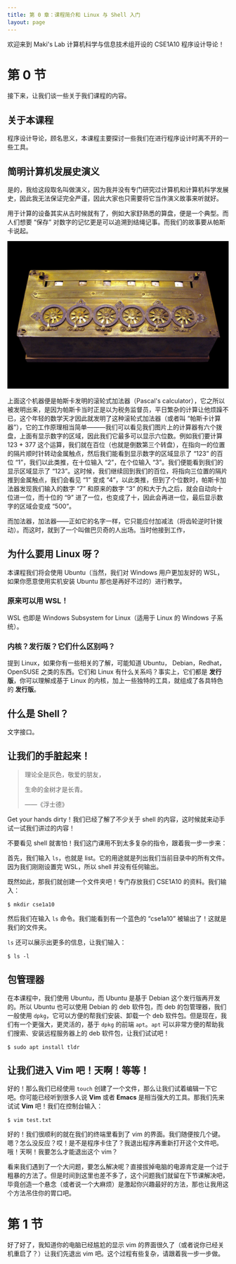 ```yaml
---
title: 第 0 章：课程简介和 Linux 与 Shell 入门
layout: page
---
```


欢迎来到 Maki's Lab 计算机科学与信息技术组开设的 CSE1A10 程序设计导论！

# 第 0 节
接下来，让我们谈一些关于我们课程的内容。

## 关于本课程
程序设计导论，顾名思义，本课程主要探讨一些我们在进行程序设计时离不开的一些工具。

## 简明计算机发展史演义
是的，我给这段取名叫做演义，因为我并没有专门研究过计算机和计算机科学发展史，因此我无法保证完全严谨，因此大家也只需要将它当作演义故事来听就好。

用于计算的设备其实从古时候就有了，例如大家舒熟悉的算盘，便是一个典型。而人们想要 “保存” 对数字的记忆更是可以追溯到结绳记事。而我们的故事要从帕斯卡说起。

![adding machine](/courses/static/images/cse1a10/Pascaline-CnAM_823-1-IMG_1506-black.jpg)

上面这个机器便是帕斯卡发明的滚轮式加法器（Pascal's calculator），它之所以被发明出来，是因为帕斯卡当时正是以为税务监督员，平日繁杂的计算让他烦躁不已，这个年轻的数学天才因此就发明了这种滚轮式加法器（或者叫 “帕斯卡计算器”），它的工作原理相当简单———我们可以看见我们图片上的计算器有六个拨盘，上面有显示数字的区域，因此我们它最多可以显示六位数。例如我们要计算 123 + 377 这个运算，我们就在百位（也就是倒数第三个转盘），在指向一的位置的隔片顺时针转动金属触点，然后我们能看到显示数字的区域显示了 “123” 的百位 “1”，我们以此类推，在十位输入 “2”，在个位输入 “3”。我们便能看到我们的显示区域显示了 “123”。这时候，我们继续回到我们的百位，将指向三位置的隔片推到金属触点，我们会看见 “1” 变成 “4”，以此类推，但到了个位数时，帕斯卡加法器发现我们输入的数字 “7” 和原来的数字 “3” 的和大于九之后，就会自动向十位进一位，而十位的 “9” 进了一位，也变成了十，因此会再进一位，最后显示数字的区域会变成 “500”。

而加法器，加法器——正如它的名字一样，它只能应付加减法（将齿轮逆时针拨动）。而这时，就到了一个叫做巴贝奇的人出场。当时他接到工作，

## 为什么要用 Linux 呀？
本课程我们将会使用 Ubuntu（当然，我们对 Windows 用户更加友好的 WSL，如果你愿意使用实机安装 Ubuntu 那也是再好不过的）进行教学。

### 原来可以用 WSL！
WSL 也即是 Windows Subsystem for Linux（适用于 Linux 的 Windows 子系统）。

### 内核？发行版？它们什么区别吗？
提到 Linux，如果你有一些相关的了解，可能知道 Ubuntu， Debian，Redhat，OpenSUSE 之类的东西。它们和 Linux 有什么关系吗？事实上，它们都是 **发行版**，你可以理解成基于 Linux 的内核，加上一些独特的工具，就组成了各具特色的 **发行版**。

## 什么是 Shell？
文字接口。

## 让我们的手脏起来！

> 理论全是灰色，敬爱的朋友，
> 
> 生命的金树才是长青。
>
>    ——《浮士德》

Get your hands dirty！我们已经了解了不少关于 shell 的内容，这时候就来动手试一试我们讲过的内容！

不要看见 shell 就害怕！我们这门课用不到太多复杂的指令，跟着我一步一步来：

首先，我们输入 `ls`，也就是 list。它的用途就是列出我们当前目录中的所有文件。因为我们刚刚设置完 WSL，所以 shell 并没有任何输出。

既然如此，那我们就创建一个文件夹吧！专门存放我们 CSE1A10 的资料。我们输入：

```shell
$ mkdir cse1a10
```

然后我们在输入 `ls` 命令。我们能看到有一个蓝色的 “cse1a10” 被输出了！这就是我们的文件夹。

`ls` 还可以展示出更多的信息，让我们输入：

```shell
$ ls -l
```

## 包管理器
在本课程中，我们使用 Ubuntu，而 Ubuntu 是基于 Debian 这个发行版再开发的。所以 Ubuntu 也可以使用 Debian 的 deb 软件包，而 deb 的包管理器，我们一般使用 `dpkg`，它可以方便的帮我们安装、卸载一个 deb 软件包。但是现在，我们有一个更强大，更灵活的，基于 `dpkg` 的前端 `apt`。`apt` 可以非常方便的帮助我们搜索、安装远程服务器上的 deb 软件包，让我们试试吧！

```shell
$ sudo apt install tldr
```

## 让我们进入 Vim 吧！天啊！等等！
好的！那么我们已经使用 `touch` 创建了一个文件，那么让我们试着编辑一下它吧。你可能已经听到很多人说 **Vim** 或者 **Emacs** 是相当强大的工具。那我们先来试试 **Vim** 吧！我们在控制台输入：

```shell
$ vim test.txt
```

好的！我们很顺利的就在我们的终端里看到了 vim 的界面。我们随便按几个键。嗯？怎么没反应？哎！是不是程序卡住了？我退出程序再重新打开这个文件吧。哦！天啊！我要怎么才能退出这个 vim？

看来我们遇到了一个大问题，要怎么解决呢？直接拔掉电脑的电源肯定是一个过于粗暴的方法了。但是时间到这里也差不多了，这个问题我们就留在下节课解决吧，毕竟创造一个悬念（或者说一个大麻烦）是激起你兴趣最好的方法，那也让我用这个方法吊住你的胃口吧。

# 第 1 节
好了好了，我知道你的电脑已经尴尬的显示 vim 的界面很久了（或者说你已经关机重启了？）让我们先退出 vim 吧。这个过程有些复杂，请跟着我一步一步做。